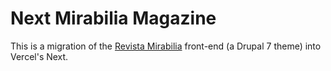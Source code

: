 # Next Mirabilia Magazine

This is a migration of the [Revista Mirabilia](https://www.revistamirabilia.com/) front-end (a Drupal 7 theme) into Vercel's Next.
